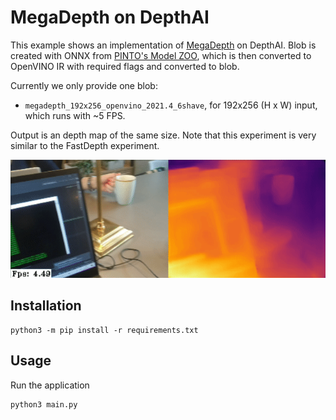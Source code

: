 # MegaDepth on DepthAI

This example shows an implementation of [MegaDepth](https://github.com/zl548/MegaDepth) on DepthAI.  Blob is created with ONNX from [PINTO's Model ZOO](https://github.com/PINTO0309/PINTO_model_zoo/tree/main/153_MegaDepth), which is then converted to OpenVINO IR with required flags and converted to blob.

Currently we only provide one blob:

* `megadepth_192x256_openvino_2021.4_6shave`, for 192x256 (H x W) input, which runs with ~5 FPS.

Output is an depth map of the same size. Note that this experiment is very similar to the FastDepth experiment.

![Image example](imgs/example.gif)

## Installation

```
python3 -m pip install -r requirements.txt
```

## Usage

Run the application

```
python3 main.py
```
